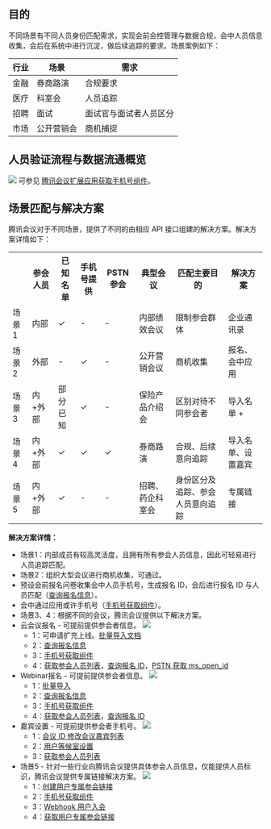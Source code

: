 ## 目的
不同场景有不同人员身份匹配需求，实现会前会控管理与数据合规，会中人员信息收集，会后在系统中进行沉淀，做后续追踪的要求。场景案例如下：

| 行业 | 场景 | 需求 |
|---------|---------|---------|
| 金融 | 券商路演	 | 合规要求 |
| 医疗 | 科室会 | 人员追踪 |
| 招聘 | 面试 | 面试官与面试者人员区分 |
| 市场 | 公开营销会 | 商机捕捉 |


## 人员验证流程与数据流通概览
![](https://qcloudimg.tencent-cloud.cn/raw/c722613337dcccdc6a98d47e5f6bdb63.png)
可参见 [腾讯会议扩展应用获取手机号组件](https://docs.qq.com/doc/DRlZ6UkJOZnVDeGtq)。

## 场景匹配与解决方案
腾讯会议对于不同场景，提供了不同的由相应 API 接口组建的解决方案。解决方案详情如下：
<table>
   <tr>
      <th width="0%" ></td>
      <th width="0%" >参会人员</td>
      <th width="0%" >已知名单</td>
      <th width="0%" >手机号提供</td>
       <th width="0%" >PSTN 参会</td>
       <th width="0%" >典型会议</td>
       <th width="0%" >匹配主要目的</td>
       <th width="0%" >解决方案</td>
 </tr>
   <tr>
      <td>场景1</td>
      <td>内部</td>
      <td>&#10003;</td>
      <td>-</td>
      <td>-</td>
      <td>内部绩效会议</td>
      <td>限制参会群体</td>
      <td>企业通讯录</td>
</tr>
   <tr>
      <td>场景2</td>
      <td>外部</td>
      <td>-</td>
      <td>&#10003;</td>
      <td>-</td>
      <td>公开营销会议</td>
      <td>商机收集</td>
      <td>报名、会中应用</td>
</tr>
   <tr>
      <td>场景3</td>
      <td>内+外部</td>
      <td>部分已知</td>
      <td>&#10003;</td>
      <td>-</td>
      <td>保险产品介绍会</td>
      <td>区别对待不同参会者</td>
      <td>导入名单 +</td>
</tr>
   <tr>
      <td>场景4</td>
      <td>内+外部</td>
      <td>&#10003;</td>
      <td>&#10003;</td>
      <td>&#10003;</td>
      <td>券商路演</td>
      <td>合规、后续意向追踪</td>
      <td>导入名单、设置嘉宾</td>
</tr>
   <tr>
      <td>场景5</td>
      <td>内+外部</td>
      <td>&#10003;</td>
      <td>-</td>
      <td>-</td>
      <td>招聘、药企科室会</td>
      <td>身份区分及追踪、参会人员意向追踪</td>
      <td>专属链接</td>
</tr>
</table>

**解决方案详情：**
- 场景1：内部成员有较高灵活度，且拥有所有参会人员信息，因此可轻易进行人员追踪匹配。
- 场景2：组织大型会议进行商机收集，可通过。
 - 预设会前报名问卷收集会中人员手机号，生成报名 ID，会后进行报名 ID 与人员匹配（[查询报名信息](https://cloud.tencent.com/document/product/1095/64011)）。
 - 会中通过应用或许手机号（[手机号获取组件](https://docs.qq.com/doc/DRlZ6UkJOZnVDeGtq)）。
- 场景3、4：根据不同的会议，腾讯会议提供以下解决方案。
 - 云会议报名 - 可提前提供参会者信息。
![](https://qcloudimg.tencent-cloud.cn/raw/a5b477ae23c918c20e49485437fc96ff.png)
   - 1：可申请扩充上线。[批量导入文档](https://cloud.tencent.com/document/product/1095/67898)
   - 2：[查询报名信息](https://cloud.tencent.com/document/product/1095/64011)
   - 3：[手机号获取组件](https://docs.qq.com/doc/DRlZ6UkJOZnVDeGtq)
   - 4：[获取参会人员列表](https://cloud.tencent.com/document/product/1095/42701)，[查询报名 ID](https://cloud.tencent.com/document/product/1095/71935)，[PSTN 获取 ms_open_id](https://cloud.tencent.com/document/product/1095/80578)
 - Webinar报名 - 可提前提供参会者信息。
![](https://qcloudimg.tencent-cloud.cn/raw/ceb19db8ce3cf345273bf18761af5100.png)
   - 1：[批量导入](https://cloud.tencent.com/document/product/1095/67920)
   - 2：[查询报名信息](https://cloud.tencent.com/document/product/1095/62022)
   - 3：[手机号获取组件](https://docs.qq.com/doc/DRlZ6UkJOZnVDeGtq)
   - 4：[获取参会人员列表](https://cloud.tencent.com/document/product/1095/42701)，[查询报名 ID](https://cloud.tencent.com/document/product/1095/71938)
 - 嘉宾设置 - 可提前提供参会者手机号。
![](https://qcloudimg.tencent-cloud.cn/raw/5c83657c94b1b37ffdad72451a65d158.png)
    - 1：[会议 ID 修改会议嘉宾列表](https://cloud.tencent.com/document/product/1095/54310)
    - 2：[用户等候室设置](https://cloud.tencent.com/document/product/1095/57954)
    - 3：[获取参会人员列表](https://cloud.tencent.com/document/product/1095/42701)
- 场景5 - 针对一些行业向腾讯会议提供具体参会人员信息，仅能提供人员标识，腾讯会议提供专属链接解决方案。
![](https://qcloudimg.tencent-cloud.cn/raw/307393d6a2c167c1e47168523fb8ec53.png)
  - 1：[创建用户专属参会链接](https://cloud.tencent.com/document/product/1095/64850)
  - 2：[手机号获取组件](https://docs.qq.com/doc/DRlZ6UkJOZnVDeGtq)
  - 3：[Webhook 用户入会](https://cloud.tencent.com/document/product/1095/51620)
  - 4：[获取用户专属参会链接](https://cloud.tencent.com/document/product/1095/64851)

